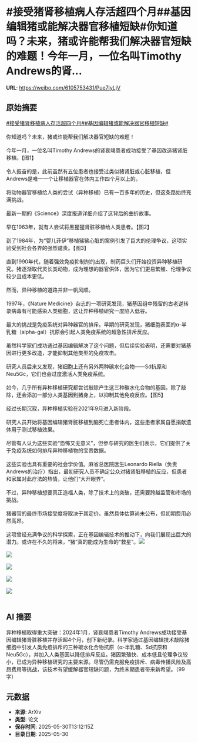 # #接受猪肾移植病人存活超四个月##基因编辑猪或能解决器官移植短缺#你知道吗？未来，猪或许能帮我们解决器官短缺的难题！今年一月，一位名叫Timothy Andrews的肾...

**URL**: https://weibo.com/6105753431/Pue7IyLjV

## 原始摘要

<a href="https://m.weibo.cn/search?containerid=231522type%3D1%26t%3D10%26q%3D%23%E6%8E%A5%E5%8F%97%E7%8C%AA%E8%82%BE%E7%A7%BB%E6%A4%8D%E7%97%85%E4%BA%BA%E5%AD%98%E6%B4%BB%E8%B6%85%E5%9B%9B%E4%B8%AA%E6%9C%88%23&amp;extparam=%23%E6%8E%A5%E5%8F%97%E7%8C%AA%E8%82%BE%E7%A7%BB%E6%A4%8D%E7%97%85%E4%BA%BA%E5%AD%98%E6%B4%BB%E8%B6%85%E5%9B%9B%E4%B8%AA%E6%9C%88%23" data-hide=""><span class="surl-text">#接受猪肾移植病人存活超四个月#</span></a><a href="https://m.weibo.cn/search?containerid=231522type%3D1%26t%3D10%26q%3D%23%E5%9F%BA%E5%9B%A0%E7%BC%96%E8%BE%91%E7%8C%AA%E6%88%96%E8%83%BD%E8%A7%A3%E5%86%B3%E5%99%A8%E5%AE%98%E7%A7%BB%E6%A4%8D%E7%9F%AD%E7%BC%BA%23&amp;extparam=%23%E5%9F%BA%E5%9B%A0%E7%BC%96%E8%BE%91%E7%8C%AA%E6%88%96%E8%83%BD%E8%A7%A3%E5%86%B3%E5%99%A8%E5%AE%98%E7%A7%BB%E6%A4%8D%E7%9F%AD%E7%BC%BA%23" data-hide=""><span class="surl-text">#基因编辑猪或能解决器官移植短缺#</span></a><br><br>你知道吗？未来，猪或许能帮我们解决器官短缺的难题！<br><br>今年一月，一位名叫Timothy Andrews的肾衰竭患者成功接受了基因改造猪肾脏移植。【图1】<br><br>令人振奋的是，此前虽然有五位患者也接受过类似猪肾脏或心脏移植，但Andrews是唯一一个让移植器官在体内工作四个月以上的。<br><br>将动物器官移植给人类的尝试（异种移植）已有一百多年的历史，但这条路始终充满挑战。<br><br>最新一期的《Science》深度报道详细介绍了这背后的曲折故事。<br><br>早在1963年，就有人尝试将黑猩猩肾脏移植给人类患者。【图2】<br><br>到了1984年，为“婴儿菲伊”移植狒狒心脏的案例引发了巨大的伦理争议，这项实验受到社会各界的强烈谴责。【图3】<br><br>直到1990年代，随着强效免疫抑制剂的出现，制药巨头们开始投资异种移植研究。猪逐渐取代灵长类动物，成为理想的器官供体，因为它们更易繁殖、伦理争议较少且成本更低。<br><br>然而，异种移植的道路并非一帆风顺。<br><br>1997年，《Nature Medicine》杂志的一项研究发现，猪基因组中残留的古老逆转录病毒有可能感染人类细胞，这让异种移植研究一度陷入低谷。<br><br>最大的挑战是免疫系统对异种器官的排斥。早期的研究发现，猪细胞表面的α-半乳糖（alpha-gal）抗原会引起人类免疫系统的超急性排斥反应。<br><br>虽然科学家们成功通过基因编辑解决了这个问题，但后续实验表明，还需要对猪基因进行更多改造，才能抑制其他类型的免疫攻击。<br><br>研究人员后来又发现，猪细胞上还有另外两种碳水化合物——Sd抗原和 Neu5Gc，它们也会过度激活人类免疫系统。<br><br>如今，几乎所有异种移植研究都尝试敲除产生这三种碳水化合物的基因。除了敲除，还会添加一部分人类基因到猪身上，以抑制其他免疫反应。【图5】<br><br>经过长期沉寂，异种移植实验在2021年9月进入新阶段。<br><br>研究人员开始将基因编辑猪肾脏移植到脑死亡患者体内，这些患者家属自愿捐献遗体用于测试移植效果。<br><br>尽管有人认为这些实验“恐怖又无意义”，但参与研究的医生们表示，它们提供了关于免疫系统如何排斥异种移植物的宝贵数据。<br><br>这些实验也具有重要的社会学价值。麻省总医院医生Leonardo Riella（负责Andrews的治疗）指出，最初研究人员不确定公众对猪肾脏移植的反应，但患者和家属对此疗法的热情，让他们“大开眼界”。<br><br>不过，异种移植想要真正造福人类，除了技术上的突破，还需要跨越监管和市场的挑战。<br><br>猪器官的最终市场接受度将取决于其定价。虽然具体估算尚未公布，但初期费用必然高昂。<br><br>这项曾经充满争议的科学探索，正在基因编辑技术的推动下，向我们展现出巨大的潜力。或许在不久的将来，“猪”真的能成为生命的“救星”。<img style="" src="https://tvax2.sinaimg.cn/large/006Fd7o3gy1i1xlr27ac4j318g0tnquh.jpg" referrerpolicy="no-referrer"><br><br><img style="" src="https://tvax4.sinaimg.cn/large/006Fd7o3gy1i1xlr1p10yj30rs0hdqdd.jpg" referrerpolicy="no-referrer"><br><br><img style="" src="https://tvax1.sinaimg.cn/large/006Fd7o3gy1i1xlr3gmb4j30rs0hdwnb.jpg" referrerpolicy="no-referrer"><br><br><img style="" src="https://tvax3.sinaimg.cn/large/006Fd7o3gy1i1xlr8f96jj312w0t6u05.jpg" referrerpolicy="no-referrer"><br><br><img style="" src="https://tvax2.sinaimg.cn/large/006Fd7o3gy1i1xlr7r6jjj313210c10s.jpg" referrerpolicy="no-referrer"><br><br>

## AI 摘要

异种移植取得重大突破：2024年1月，肾衰竭患者Timothy Andrews成功接受基因编辑猪肾脏移植并存活超4个月，创下新纪录。科学家通过基因编辑技术敲除猪细胞中引发人类免疫排斥的三种碳水化合物抗原（α-半乳糖、Sd抗原和Neu5Gc），并加入人类基因以降低排斥反应。猪因繁殖快、成本低且伦理争议较小，已成为异种移植研究的主要来源。尽管仍需克服免疫排斥、病毒传播风险及高昂费用等挑战，该技术有望缓解器官短缺问题，为终末期患者带来新希望。（99字）

## 元数据

- **来源**: ArXiv
- **类型**: 论文
- **保存时间**: 2025-05-30T13:12:15Z
- **目录日期**: 2025-05-30
